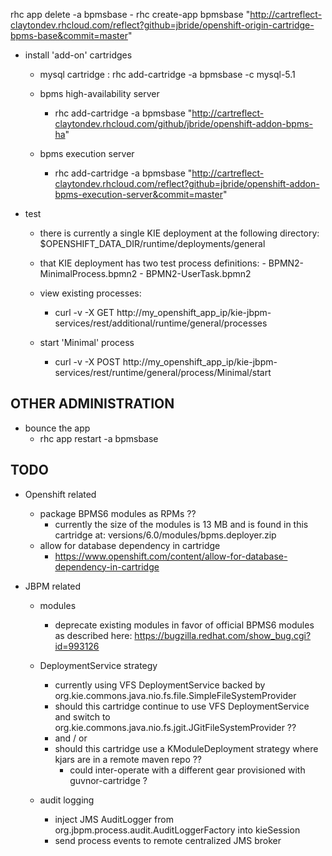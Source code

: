 rhc app delete -a bpmsbase
    - rhc create-app bpmsbase "http://cartreflect-claytondev.rhcloud.com/reflect?github=jbride/openshift-origin-cartridge-bpms-base&commit=master"

  - install 'add-on' cartridges
    
    - mysql cartridge :     rhc add-cartridge -a bpmsbase -c mysql-5.1

    - bpms high-availability server
        - rhc add-cartridge -a bpmsbase "http://cartreflect-claytondev.rhcloud.com/github/jbride/openshift-addon-bpms-ha"

    - bpms execution server
        - rhc add-cartridge -a bpmsbase "http://cartreflect-claytondev.rhcloud.com/reflect?github=jbride/openshift-addon-bpms-execution-server&commit=master" 




  - test
     - there is currently a single KIE deployment at the following directory: $OPENSHIFT_DATA_DIR/runtime/deployments/general
     - that KIE deployment has two test process definitions:
           - BPMN2-MinimalProcess.bpmn2
           - BPMN2-UserTask.bpmn2
     - view existing processes:
        - curl -v -X GET http://my_openshift_app_ip/kie-jbpm-services/rest/additional/runtime/general/processes

     - start 'Minimal' process
        - curl -v -X POST http://my_openshift_app_ip/kie-jbpm-services/rest/runtime/general/process/Minimal/start

  
OTHER ADMINISTRATION          
--------------------
  - bounce the app
    - rhc app restart -a bpmsbase
    
TODO
----
  - Openshift related
    - package BPMS6 modules as RPMs ??
        - currently the size of the modules is 13 MB and is found in this cartridge at:   versions/6.0/modules/bpms.deployer.zip
    - allow for database dependency in cartridge
        - https://www.openshift.com/content/allow-for-database-dependency-in-cartridge

  - JBPM related
    - modules
        - deprecate existing modules in favor of official BPMS6 modules as described here:  https://bugzilla.redhat.com/show_bug.cgi?id=993126

    - DeploymentService strategy
        - currently using VFS DeploymentService backed by org.kie.commons.java.nio.fs.file.SimpleFileSystemProvider
        - should this cartridge continue to use VFS DeploymentService and switch to org.kie.commons.java.nio.fs.jgit.JGitFileSystemProvider ??
        - and / or
        - should this cartridge use a KModuleDeployment strategy where kjars are in a remote maven repo ??
            - could inter-operate with a different gear provisioned with guvnor-cartridge ?

    - audit logging
        - inject JMS AuditLogger from org.jbpm.process.audit.AuditLoggerFactory into kieSession
        - send process events to remote centralized JMS broker

